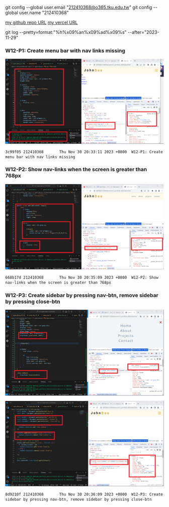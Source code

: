 git config --global user.email "212410368@o365.tku.edu.tw"
git config --global user.name "212410368"

[my github repo URL](https://github.com/github212410368/1121-sweb-demo-212410368)
[my vercel URL](http://127.0.0.1:5500/dev/index.html)

git log --pretty=format:"%h%x09%an%x09%ad%x09%s" --after="2023-11-29"

### W12-P1: Create menu bar with nav links missing

![](w12-p1.png)

```
3c99f05 212410368       Thu Nov 30 20:33:11 2023 +0800  W12-P1: Create menu bar with nav links missing
```

### W12-P2: Show nav-links when the screen is greater than 768px

![](w12-p2.png)

```
668b17d 212410368       Thu Nov 30 20:35:09 2023 +0800  W12-P2: Show nav-links when the screen is greater than 768px
```

### W12-P3: Create sidebar by pressing nav-btn, remove sidebar by pressing close-btn

![](w12-p3-1.png)

![](w12-p3-2.png)

```
8d9210f 212410368       Thu Nov 30 20:36:09 2023 +0800  W12-P3: Create sidebar by pressing nav-btn, remove sidebar by pressing close-btn
```
